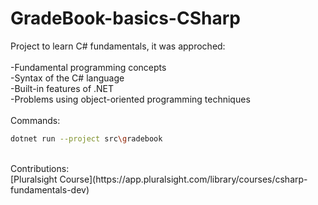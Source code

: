 # GradeBook-basics-CSharp

Project to learn C# fundamentals, it was approched:<br />
<br />
-Fundamental programming concepts<br />
-Syntax of the C# language<br />
-Built-in features of .NET<br />
-Problems using object-oriented programming techniques<br />
<br />
Commands:<br />
```bash
dotnet run --project src\gradebook
```
<br />
Contributions:<br />
[Pluralsight Course](https://app.pluralsight.com/library/courses/csharp-fundamentals-dev)
